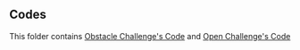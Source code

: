 ## Codes
This folder contains [Obstacle Challenge's Code](/codes/obstacle-challenge-code.py) and [Open Challenge's Code](/codes/open-challenge-code.py)